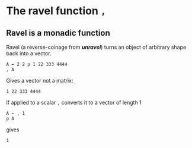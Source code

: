 # The ravel function `,`

## Ravel is a monadic function

Ravel (a reverse-coinage from ***unravel***) turns an object of arbitrary shape back into a vector.

```pometo
A ← 2 2 ⍴ 1 22 333 4444
, A
```

Gives a vector not a matrix:

```pometo_results
1 22 333 4444
```

If applied to a scalar `,` converts it to a vector of length 1

```pometo
A ← , 1
⍴ A
```

gives

```pometo_results
1
```